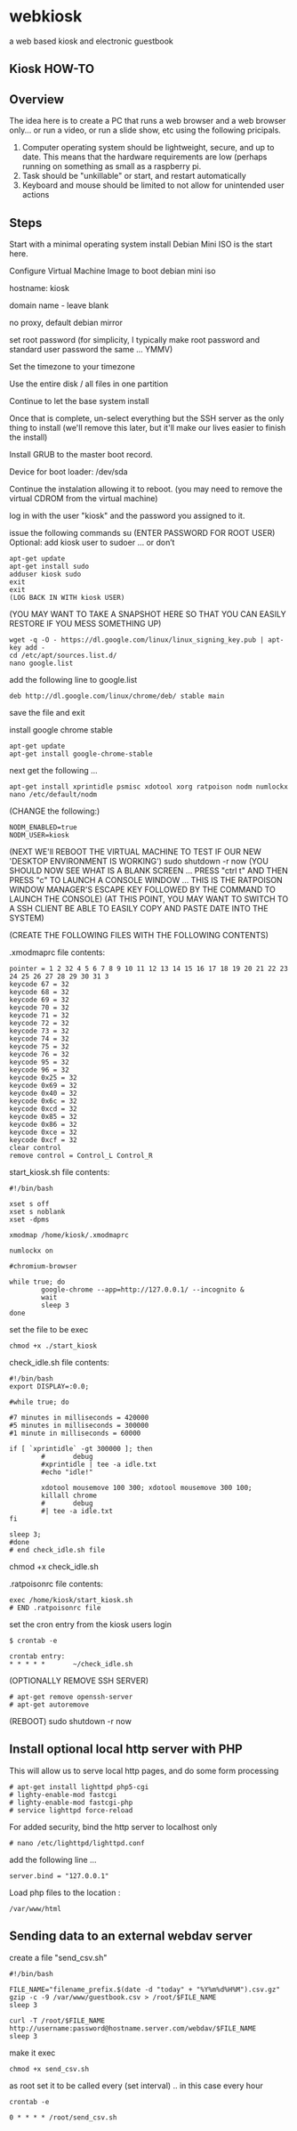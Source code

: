 # webkiosk
a web based kiosk and electronic guestbook

Kiosk HOW-TO
---

Overview
----
The idea here is to create a PC that runs a web browser and a web browser only... or run a video, or run a slide show, etc using the following pricipals.

1. Computer operating system should be lightweight, secure, and up to date. This means that the hardware requirements are low (perhaps running on something as small as a raspberry pi.
1. Task should be "unkillable" or start, and restart automatically
1. Keyboard and mouse should be limited to not allow for unintended user actions

Steps
----

Start with a minimal operating system install
Debian Mini ISO is the start here.

Configure Virtual Machine Image to boot debian mini iso

hostname:
kiosk

domain name - leave blank

no proxy, default debian mirror

set root password (for simplicity, I typically make root password and standard user password the same ... YMMV)

Set the timezone to your timezone

Use the entire disk / all files in one partition


Continue to let the base system install


Once that is complete, un-select everything but the SSH server as the only thing to install (we'll remove this later, but it'll make our lives easier to finish the install)


Install GRUB to the master boot record.


Device for boot loader: /dev/sda


Continue the instalation allowing it to reboot. (you may need to remove the virtual CDROM from the virtual machine)


log in with the user "kiosk" and the password you assigned to it.


issue the following commands
su
(ENTER PASSWORD FOR ROOT USER)
Optional: add kiosk user to sudoer … or don’t
```shell
apt-get update
apt-get install sudo
adduser kiosk sudo
exit
exit
(LOG BACK IN WITH kiosk USER)
```

(YOU MAY WANT TO TAKE A SNAPSHOT HERE SO THAT YOU CAN EASILY RESTORE IF YOU MESS SOMETHING UP)

```shell
wget -q -O - https://dl.google.com/linux/linux_signing_key.pub | apt-key add -
cd /etc/apt/sources.list.d/
nano google.list
```

add the following line to google.list
```
deb http://dl.google.com/linux/chrome/deb/ stable main
```
save the file and exit

install google chrome stable
```shell
apt-get update
apt-get install google-chrome-stable
```

next get the following ...
```
apt-get install xprintidle psmisc xdotool xorg ratpoison nodm numlockx
nano /etc/default/nodm
```
(CHANGE the following:)
```
NODM_ENABLED=true
NODM_USER=kiosk
```
(NEXT WE'll REBOOT THE VIRTUAL MACHINE TO TEST IF OUR NEW 'DESKTOP ENVIRONMENT IS WORKING')
sudo shutdown -r now
(YOU SHOULD NOW SEE WHAT IS A BLANK SCREEN ... PRESS "ctrl t" AND THEN PRESS "c" TO LAUNCH A CONSOLE WINDOW ... THIS IS THE RATPOISON WINDOW MANAGER'S ESCAPE KEY FOLLOWED BY THE COMMAND TO LAUNCH THE CONSOLE)
(AT THIS POINT, YOU MAY WANT TO SWITCH TO A SSH CLIENT BE ABLE TO EASILY COPY AND PASTE DATE INTO THE SYSTEM)


(CREATE THE FOLLOWING FILES WITH THE FOLLOWING CONTENTS)


.xmodmaprc file contents:

```
pointer = 1 2 32 4 5 6 7 8 9 10 11 12 13 14 15 16 17 18 19 20 21 22 23 24 25 26 27 28 29 30 31 3
keycode 67 = 32
keycode 68 = 32
keycode 69 = 32
keycode 70 = 32
keycode 71 = 32
keycode 72 = 32
keycode 73 = 32
keycode 74 = 32
keycode 75 = 32
keycode 76 = 32
keycode 95 = 32
keycode 96 = 32
keycode 0x25 = 32
keycode 0x69 = 32
keycode 0x40 = 32
keycode 0x6c = 32
keycode 0xcd = 32
keycode 0x85 = 32
keycode 0x86 = 32
keycode 0xce = 32
keycode 0xcf = 32
clear control
remove control = Control_L Control_R
```

start_kiosk.sh file contents:
```
#!/bin/bash

xset s off
xset s noblank
xset -dpms

xmodmap /home/kiosk/.xmodmaprc

numlockx on

#chromium-browser

while true; do
        google-chrome --app=http://127.0.0.1/ --incognito &
        wait
        sleep 3
done
```
set the file to be exec
```
chmod +x ./start_kiosk
```

check_idle.sh file contents:
```
#!/bin/bash
export DISPLAY=:0.0;

#while true; do

#7 minutes in milliseconds = 420000
#5 minutes in milliseconds = 300000
#1 minute in milliseconds = 60000

if [ `xprintidle` -gt 300000 ]; then
        #       debug
        #xprintidle | tee -a idle.txt
        #echo "idle!"
        
        xdotool mousemove 100 300; xdotool mousemove 300 100;
        killall chrome
        #       debug
        #| tee -a idle.txt
fi

sleep 3;
#done
# end check_idle.sh file
```

chmod +x check_idle.sh


.ratpoisonrc file contents:
```
exec /home/kiosk/start_kiosk.sh
# END .ratpoisonrc file
```

set the cron entry from the kiosk users login
```
$ crontab -e
```

```
crontab entry:
* * * * *       ~/check_idle.sh
```

(OPTIONALLY REMOVE SSH SERVER)
```shell
# apt-get remove openssh-server
# apt-get autoremove
```

(REBOOT)
sudo shutdown -r now


Install optional local http server with PHP
----

This will allow us to serve local http pages, and do some form processing 

```shell
# apt-get install lighttpd php5-cgi
# lighty-enable-mod fastcgi
# lighty-enable-mod fastcgi-php
# service lighttpd force-reload
```

For added security, bind the http server to localhost only
```shell
# nano /etc/lighttpd/lighttpd.conf
```
add the following line ...
```
server.bind = "127.0.0.1"
```

Load php files to the location :
```
/var/www/html
```

Sending data to an external webdav server
----

create a file "send_csv.sh"

```
#!/bin/bash

FILE_NAME="filename_prefix.$(date -d "today" + "%Y%m%d%H%M").csv.gz"
gzip -c -9 /var/www/guestbook.csv > /root/$FILE_NAME
sleep 3

curl -T /root/$FILE_NAME http://username:password@hostname.server.com/webdav/$FILE_NAME
sleep 3
```

make it exec
```
chmod +x send_csv.sh
```

as root set it to be called every (set interval) .. in this case every hour
```
crontab -e
```

```
0 * * * * /root/send_csv.sh
```

